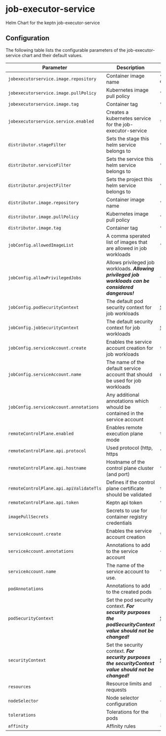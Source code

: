 
job-executor-service
===========

Helm Chart for the keptn job-executor-service


## Configuration

The following table lists the configurable parameters of the job-executor-service chart and their default values.

| Parameter                               | Description             | Default       |
|-----------------------------------------| ----------------------- | ------------- |
| `jobexecutorservice.image.repository`   | Container image name | `"docker.io/keptncontrib/job-executor-service"` |
| `jobexecutorservice.image.pullPolicy`   | Kubernetes image pull policy | `"IfNotPresent"` |
| `jobexecutorservice.image.tag`          | Container tag | `""` |
| `jobexecutorservice.service.enabled`    | Creates a kubernetes service for the job-executor-service | `true` |
| `distributor.stageFilter`               | Sets the stage this helm service belongs to | `""` |
| `distributor.serviceFilter`             | Sets the service this helm service belongs to | `""` |
| `distributor.projectFilter`             | Sets the project this helm service belongs to | `""` |
| `distributor.image.repository`          | Container image name | `"docker.io/keptn/distributor"` |
| `distributor.image.pullPolicy`          | Kubernetes image pull policy | `"IfNotPresent"` |
| `distributor.image.tag`                 | Container tag | `""` |
| `jobConfig.allowedImageList`            | A comma sperated list of images that are allowed in job workloads | `""` |
| `jobConfig.allowPrivilegedJobs`         | Allows privileged job workloads. ***Allowing privileged job workloads can be considered dangerous!*** | `false` |
| `jobConfig.podSecurityContext`          | The default pod security context for job workloads | [See values.yaml](values.yaml)  |
| `jobConfig.jobSecurityContext`          | The default security context for job workloads | [See values.yaml](values.yaml) |
| `jobConfig.serviceAccount.create`       | Enables the service account creation for job workloads | `true` | 
| `jobConfig.serviceAccount.name`         | The name of the default service account that should be used for job workloads | `default-job-account` | 
| `jobConfig.serviceAccount.annotations`  | Any additional annotations which whould be contained in the service account | `{}` | 
| `remoteControlPlane.enabled`            | Enables remote execution plane mode | `true` |
| `remoteControlPlane.api.protocol`       | Used protocol (http, https | `"https"` |
| `remoteControlPlane.api.hostname`       | Hostname of the control plane cluster (and port) | `""` |
| `remoteControlPlane.api.apiValidateTls` | Defines if the control plane certificate should be validated | `true` |
| `remoteControlPlane.api.token`          | Keptn api token | `""` |
| `imagePullSecrets`                      | Secrets to use for container registry credentials | `[]` |
| `serviceAccount.create`                 | Enables the service account creation | `true` |
| `serviceAccount.annotations`            | Annotations to add to the service account | `{}` |
| `serviceAccount.name`                   | The name of the service account to use. | `""` |
| `podAnnotations`                        | Annotations to add to the created pods | `{}` |
| `podSecurityContext`                    | Set the pod security context. ***For security purposes the podSecurityContext value should not be changed!*** | [See values.yaml](values.yaml)           |
| `securityContext`                       | Set the security context. ***For security purposes the securityContext value should not be changed!***        | [See values.yaml](values.yaml) |
| `resources`                             | Resource limits and requests | `{}` |
| `nodeSelector`                          | Node selector configuration | `{}` |
| `tolerations`                           | Tolerations for the pods | `[]` |
| `affinity`                              | Affinity rules | `{}` |






